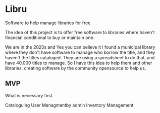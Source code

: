 # Libru
Software to help manage libraries for free. 


The idea of this project is to offer free software to libraries where haven't financial conditional to buy or maintain one. 

We are in the 2020s and Yes you can believe it I found a municipal library where they don't have software to manage who borrow the title, and they haven't the titles cataloged. They are using a spreadsheet to do that, and have 40.000 titles to manage. So I have this idea to help them and other libraries, creating software by the community opensource to help us.


## MVP 

What is necessary first.

Cataloguing
User Managmentby admin
Inventory Management




